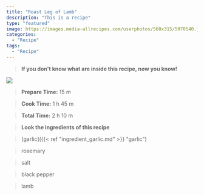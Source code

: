 ```yaml
---
title: "Roast Leg of Lamb"
description: "This is a recipe"
type: "featured"
image: https://images.media-allrecipes.com/userphotos/560x315/5970540.jpg
categories: 
  - "Recipe"
tags: 
  - "Recipe"
---
```



>**If you don't know what are inside this recipe, now you know!**

![](../images/Recipes-Banner.jpg)
> **Prepare Time:** 15 m


> **Cook Time:** 1 h 45 m


> **Total Time:** 2 h 10 m

> **Look the ingredients of this recipe**

> [garlic]({{< ref "ingredient_garlic.md" >}} "garlic")

> rosemary

> salt

> black pepper

> lamb

